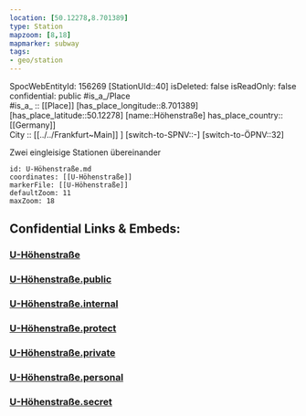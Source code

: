 ```yaml
---
location: [50.12278,8.701389] 
type: Station 
mapzoom: [8,18] 
mapmarker: subway 
tags:
- geo/station
---
```

SpocWebEntityId: 156269
[StationUId::40] 
isDeleted: false
isReadOnly: false
confidential: public
#is_a_/Place  
#is_a_ :: [[Place]] 
[has_place_longitude::8.701389] 
[has_place_latitude::50.12278] 
[name::Höhenstraße] 
has_place_country:: [[Germany]]  
City :: [[../../Frankfurt~Main]] ] 
[switch-to-SPNV::-] 
[switch-to-ÖPNV::32] 

Zwei eingleisige Stationen übereinander

```leaflet
id: U-Höhenstraße.md
coordinates: [[U-Höhenstraße]] 
markerFile: [[U-Höhenstraße]] 
defaultZoom: 11 
maxZoom: 18
```


## Confidential Links & Embeds: 

### [U-Höhenstraße](/_Standards/Earth/Continent/Europe/Europe~Central/Germany/Germany~West/Hessen/counties~Hessen/Frankfurt~Main/Stations-FFM~U/U-Höhenstraße.md) 

### [U-Höhenstraße.public](/_public/Earth/Continent/Europe/Europe~Central/Germany/Germany~West/Hessen/counties~Hessen/Frankfurt~Main/Stations-FFM~U/U-Höhenstraße.public.md) 

### [U-Höhenstraße.internal](/_internal/Earth/Continent/Europe/Europe~Central/Germany/Germany~West/Hessen/counties~Hessen/Frankfurt~Main/Stations-FFM~U/U-Höhenstraße.internal.md) 

### [U-Höhenstraße.protect](/_protect/Earth/Continent/Europe/Europe~Central/Germany/Germany~West/Hessen/counties~Hessen/Frankfurt~Main/Stations-FFM~U/U-Höhenstraße.protect.md) 

### [U-Höhenstraße.private](/_private/Earth/Continent/Europe/Europe~Central/Germany/Germany~West/Hessen/counties~Hessen/Frankfurt~Main/Stations-FFM~U/U-Höhenstraße.private.md) 

### [U-Höhenstraße.personal](/_personal/Earth/Continent/Europe/Europe~Central/Germany/Germany~West/Hessen/counties~Hessen/Frankfurt~Main/Stations-FFM~U/U-Höhenstraße.personal.md) 

### [U-Höhenstraße.secret](/_secret/Earth/Continent/Europe/Europe~Central/Germany/Germany~West/Hessen/counties~Hessen/Frankfurt~Main/Stations-FFM~U/U-Höhenstraße.secret.md)

